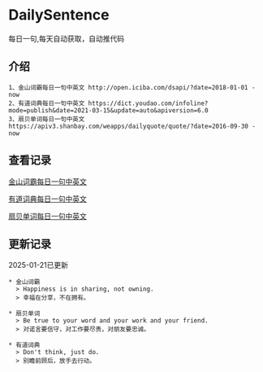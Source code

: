 # DailySentence

每日一句,每天自动获取，自动推代码

## 介绍

```
1、金山词霸每日一句中英文 http://open.iciba.com/dsapi/?date=2018-01-01 - now
2、有道词典每日一句中英文 https://dict.youdao.com/infoline?mode=publish&date=2021-03-15&update=auto&apiversion=6.0
3、扇贝单词每日一句中英文 https://apiv3.shanbay.com/weapps/dailyquote/quote/?date=2016-09-30 - now
```

## 查看记录

[金山词霸每日一句中英文](./data/iciba/)

[有道词典每日一句中英文](./data/youdao/)

[扇贝单词每日一句中英文](./data/shanbay/)

## 更新记录
2025-01-21已更新 
```
* 金山词霸
  > Happiness is in sharing, not owning.
  > 幸福在分享，不在拥有。

* 扇贝单词
  > Be true to your word and your work and your friend.
  > 对诺言要信守，对工作要尽责，对朋友要忠诚。

* 有道词典
  > Don't think, just do.
  > 别瞻前顾后，放手去行动。

```
